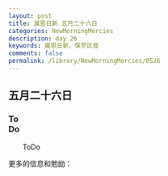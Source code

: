 ```yaml
---
layout: post
title: 晨恩日新 五月二十六日
categories: NewMorningMercies
description: day 26
keywords: 晨恩日新，保罗区普
comments: false
permalink: /library/NewMorningMercies/0526
---
```


## 五月二十六日

### To <br> Do

&emsp;&emsp;ToDo

更多的信息和勉励：[]()
